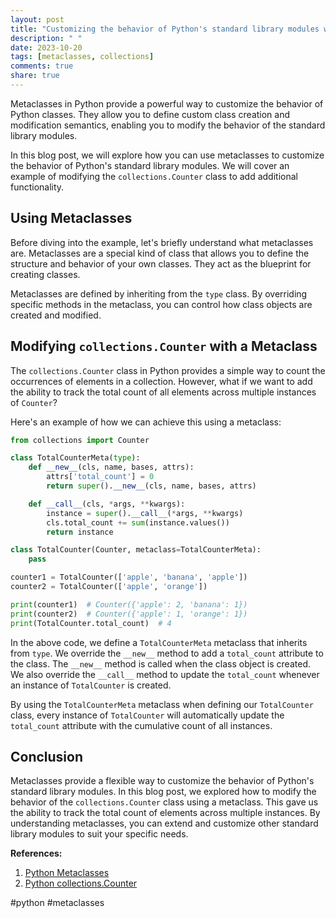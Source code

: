 ```yaml
---
layout: post
title: "Customizing the behavior of Python's standard library modules with metaclasses"
description: " "
date: 2023-10-20
tags: [metaclasses, collections]
comments: true
share: true
---
```


Metaclasses in Python provide a powerful way to customize the behavior of Python classes. They allow you to define custom class creation and modification semantics, enabling you to modify the behavior of the standard library modules.

In this blog post, we will explore how you can use metaclasses to customize the behavior of Python's standard library modules. We will cover an example of modifying the `collections.Counter` class to add additional functionality.

## Using Metaclasses

Before diving into the example, let's briefly understand what metaclasses are. Metaclasses are a special kind of class that allows you to define the structure and behavior of your own classes. They act as the blueprint for creating classes.

Metaclasses are defined by inheriting from the `type` class. By overriding specific methods in the metaclass, you can control how class objects are created and modified.

## Modifying `collections.Counter` with a Metaclass

The `collections.Counter` class in Python provides a simple way to count the occurrences of elements in a collection. However, what if we want to add the ability to track the total count of all elements across multiple instances of `Counter`?

Here's an example of how we can achieve this using a metaclass:

```python
from collections import Counter

class TotalCounterMeta(type):
    def __new__(cls, name, bases, attrs):
        attrs['total_count'] = 0
        return super().__new__(cls, name, bases, attrs)

    def __call__(cls, *args, **kwargs):
        instance = super().__call__(*args, **kwargs)
        cls.total_count += sum(instance.values())
        return instance

class TotalCounter(Counter, metaclass=TotalCounterMeta):
    pass

counter1 = TotalCounter(['apple', 'banana', 'apple'])
counter2 = TotalCounter(['apple', 'orange'])

print(counter1)  # Counter({'apple': 2, 'banana': 1})
print(counter2)  # Counter({'apple': 1, 'orange': 1})
print(TotalCounter.total_count)  # 4
```

In the above code, we define a `TotalCounterMeta` metaclass that inherits from `type`. We override the `__new__` method to add a `total_count` attribute to the class. The `__new__` method is called when the class object is created. We also override the `__call__` method to update the `total_count` whenever an instance of `TotalCounter` is created.

By using the `TotalCounterMeta` metaclass when defining our `TotalCounter` class, every instance of `TotalCounter` will automatically update the `total_count` attribute with the cumulative count of all instances.

## Conclusion

Metaclasses provide a flexible way to customize the behavior of Python's standard library modules. In this blog post, we explored how to modify the behavior of the `collections.Counter` class using a metaclass. This gave us the ability to track the total count of elements across multiple instances. By understanding metaclasses, you can extend and customize other standard library modules to suit your specific needs.

**References:**

1. [Python Metaclasses](https://docs.python.org/3/reference/datamodel.html#metaclasses)
2. [Python collections.Counter](https://docs.python.org/3/library/collections.html#collections.Counter)

#python #metaclasses